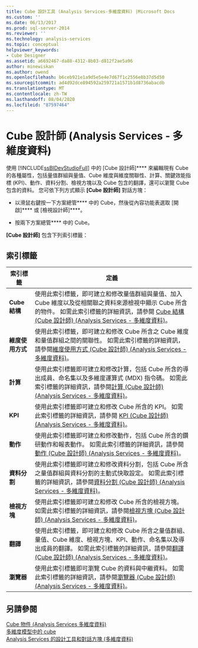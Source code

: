 ```yaml
---
title: Cube 設計工具 (Analysis Services-多維度資料) |Microsoft Docs
ms.custom: ''
ms.date: 06/13/2017
ms.prod: sql-server-2014
ms.reviewer: ''
ms.technology: analysis-services
ms.topic: conceptual
helpviewer_keywords:
- Cube Designer
ms.assetid: a6692467-da88-4312-8b03-d812f2ae5a96
author: minewiskan
ms.author: owend
ms.openlocfilehash: b6ceb921e1a9d5e5e4e7d67f1c2556e8b37d5d50
ms.sourcegitcommit: ad4d92dce894592a259721a1571b1d8736abacdb
ms.translationtype: MT
ms.contentlocale: zh-TW
ms.lasthandoff: 08/04/2020
ms.locfileid: "87597464"
---
```

# <a name="cube-designer-analysis-services---multidimensional-data"></a>Cube 設計師 (Analysis Services - 多維度資料)
  使用 [!INCLUDE[ssBIDevStudioFull](../includes/ssbidevstudiofull-md.md)] 中的 [Cube 設計師]**** 來編輯現有 Cube 的各種屬性，包括量值群組與量值、Cube 維度與維度關聯性、計算、關鍵效能指標 (KPI)、動作、資料分割、檢視方塊以及 Cube 包含的翻譯，還可以瀏覽 Cube 包含的資料。 您可依下列方式顯示 **[Cube 設計師]** 對話方塊：  
  
-   以滑鼠右鍵按一下方案總管**** 中的 Cube，然後從內容功能表選取 [開啟]**** 或 [檢視設計師]****。  
  
-   按兩下方案總管**** 中的 Cube。  
  
 **[Cube 設計師]** 包含下列索引標籤：  
  
## <a name="tabs"></a>索引標籤  
  
|索引標籤|定義|  
|---------|----------------|  
|**Cube 結構**|使用此索引標籤，即可建立和修改量值群組與量值、加入 Cube 維度以及從相關聯之資料來源檢視中顯示 Cube 所含的物件。 如需此索引標籤的詳細資訊，請參閱 [Cube 結構 &#40;Cube 設計師&#41; &#40;Analysis Services - 多維度資料&#41;](cube-structure-cube-designer-analysis-services-multidimensional-data.md)。|  
|**維度使用方式**|使用此索引標籤，即可建立和修改 Cube 所含之 Cube 維度和量值群組之間的關聯性。 如需此索引標籤的詳細資訊，請參閱[維度使用方式 &#40;Cube 設計師&#41; &#40;Analysis Services - 多維度資料&#41;](dimension-usage-cube-designer-analysis-services-multidimensional-data.md)。|  
|**計算**|使用此索引標籤即可建立和修改計算，包括 Cube 所含的導出成員、命名集以及多維度運算式 (MDX) 指令碼。 如需此索引標籤的詳細資訊，請參閱[計算 &#40;Cube 設計師&#41; &#40;Analysis Services - 多維度資料&#41;](calculations-cube-designer-analysis-services-multidimensional-data.md)。|  
|**KPI**|使用此索引標籤即可建立和修改 Cube 所含的 KPI。 如需此索引標籤的詳細資訊，請參閱 [KPI &#40;Cube 設計師&#41; &#40;Analysis Services - 多維度資料&#41;](kpis-cube-designer-analysis-services-multidimensional-data.md)。|  
|**動作**|使用此索引標籤即可建立和修改動作，包括 Cube 所含的鑽研動作和報表動作。 如需此索引標籤的詳細資訊，請參閱[動作 &#40;Cube 設計師&#41; &#40;Analysis Services - 多維度資料&#41;](actions-cube-designer-analysis-services-multidimensional-data.md)。|  
|**資料分割**|使用此索引標籤即可建立和修改資料分割，包括 Cube 所含之量值群組與資料分割的主動式快取設定。 如需此索引標籤的詳細資訊，請參閱[資料分割 &#40;Cube 設計師&#41; &#40;Analysis Services - 多維度資料&#41;](partitions-cube-designer-analysis-services-multidimensional-data.md)。|  
|**檢視方塊**|使用此索引標籤即可建立和修改 Cube 所含的檢視方塊。 如需此索引標籤的詳細資訊，請參閱[檢視方塊 &#40;Cube 設計師&#41; &#40;Analysis Services - 多維度資料&#41;](perspectives-cube-designer-analysis-services-multidimensional-data.md)。|  
|**翻譯**|使用此索引標籤，即可建立和修改 Cube 所含之量值群組、量值、Cube 維度、檢視方塊、KPI、動作、命名集以及導出成員的翻譯。 如需此索引標籤的詳細資訊，請參閱[翻譯 &#40;Cube 設計師&#41; &#40;Analysis Services - 多維度資料&#41;](translations-cube-designer-analysis-services-multidimensional-data.md)。|  
|**瀏覽器**|使用此索引標籤即可瀏覽 Cube 的資料與中繼資料。 如需此索引標籤的詳細資訊，請參閱[瀏覽器 &#40;Cube 設計師&#41; &#40;Analysis Services - 多維度資料&#41;](browser-cube-designer-analysis-services-multidimensional-data.md)。|  
  
## <a name="see-also"></a>另請參閱  
 [Cube 物件 &#40;Analysis Services 多維度資料&#41;](multidimensional-models-olap-logical-cube-objects/cube-objects-analysis-services-multidimensional-data.md)   
 [多維度模型中的 cube](multidimensional-models/cubes-in-multidimensional-models.md)   
 [Analysis Services 的設計工具和對話方塊 &#40;多維度資料&#41;](analysis-services-designers-and-dialog-boxes-multidimensional-data.md)  
  
  
